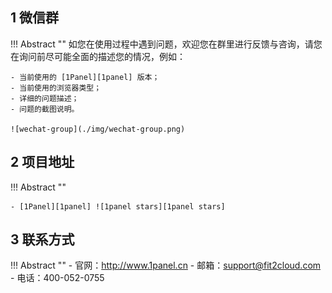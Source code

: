## 1 微信群

!!! Abstract ""
    如您在使用过程中遇到问题，欢迎您在群里进行反馈与咨询，请您在询问前尽可能全面的描述您的情况，例如：

    - 当前使用的 [1Panel][1panel] 版本；
    - 当前使用的浏览器类型；
    - 详细的问题描述；
    - 问题的截图说明。  

    ![wechat-group](./img/wechat-group.png)

## 2 项目地址

!!! Abstract ""

    - [1Panel][1panel] ![1panel stars][1panel stars]

## 3 联系方式

!!! Abstract ""
    - 官网：http://www.1panel.cn
    - 邮箱：support@fit2cloud.com
    - 电话：400-052-0755

[1panel]: https://github.com/1Panel-dev/1Panel
[1panel stars]: https://img.shields.io/github/stars/1Panel-dev/1Panel.svg
